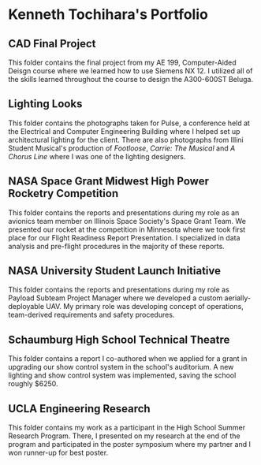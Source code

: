 # Kenneth Tochihara's Portfolio

## CAD Final Project
This folder contains the final project from my AE 199, Computer-Aided Deisgn course where we learned how to use Siemens NX 12. I utilized all of the skills learned throughout the course to design the A300-600ST Beluga.

## Lighting Looks
This folder contains the photographs taken for Pulse, a conference held at the Electrical and Computer Engineering Building where I helped set up architectural lighting for the client. There are also photographs from Illini Student Musical's production of *Footloose*, *Carrie: The Musical* and *A Chorus Line* where I was one of the lighting designers.

## NASA Space Grant Midwest High Power Rocketry Competition
This folder contains the reports and presentations during my role as an avionics team member on Illinois Space Society's Space Grant Team. We presented our rocket at the competition in Minnesota where we took first place for our Flight Readiness Report Presentation. I specialized in data analysis and pre-flight procedures in the majority of these reports.

## NASA University Student Launch Initiative
This folder contains the reports and presentations during my role as Payload Subteam Project Manager where we developed a custom aerially-deployable UAV. My primary role was developing concept of operations, team-derived requirements and safety procedures. 

## Schaumburg High School Technical Theatre
This folder contains a report I co-authored when we applied for a grant in upgrading our show control system in the school's auditorium. A new lighting and show control system was implemented, saving the school roughly $6250.

## UCLA Engineering Research
This folder contains my work as a participant in the High School Summer Research Program. There, I presented on my research at the end of the program and participated in the poster symposium where my partner and I won runner-up for best poster.
